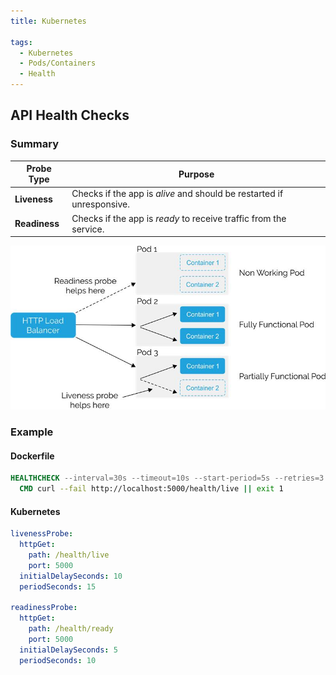 ```yaml
---
title: Kubernetes 

tags:
  - Kubernetes
  - Pods/Containers
  - Health
---
```


## API Health Checks


### Summary

| Probe Type      | Purpose                                                                 |
|-----------------|-------------------------------------------------------------------------|
| **Liveness**    | Checks if the app is *alive* and should be restarted if unresponsive.   |
| **Readiness**   | Checks if the app is *ready* to receive traffic from the service.       |


![HealthChecks](./images/hc1.png)

### Example

#### Dockerfile

```dockerfile
HEALTHCHECK --interval=30s --timeout=10s --start-period=5s --retries=3 \
  CMD curl --fail http://localhost:5000/health/live || exit 1
```

#### Kubernetes

```yaml
livenessProbe:
  httpGet:
    path: /health/live
    port: 5000
  initialDelaySeconds: 10
  periodSeconds: 15

readinessProbe:
  httpGet:
    path: /health/ready
    port: 5000
  initialDelaySeconds: 5
  periodSeconds: 10
```